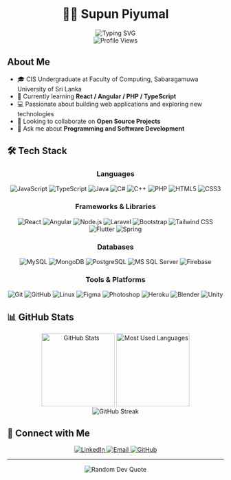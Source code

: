 # <div align="center">👨‍💻 Supun Piyumal</div>

<div align="center">
  <img src="https://readme-typing-svg.herokuapp.com?font=Fira+Code&pause=1000&color=0366D6&center=true&vCenter=true&width=435&lines=CIS+Undergraduate+at+FOC,+SUSL;Full+Stack+Developer;Always+learning+new+technologies" alt="Typing SVG" />
</div>

<div align="center">
  <img src="https://komarev.com/ghpvc/?username=spbt2002&style=for-the-badge&color=0e75b6" alt="Profile Views" />
</div>

## About Me

- 🎓 CIS Undergraduate at Faculty of Computing, Sabaragamuwa University of Sri Lanka
- 🌱 Currently learning **React / Angular / PHP / TypeScript**
- 💻 Passionate about building web applications and exploring new technologies
- 🤝 Looking to collaborate on **Open Source Projects**
- 💬 Ask me about **Programming and Software Development**

## 🛠️ Tech Stack

<div align="center">
  
### Languages
![JavaScript](https://img.shields.io/badge/JavaScript-F7DF1E?style=for-the-badge&logo=javascript&logoColor=black)
![TypeScript](https://img.shields.io/badge/TypeScript-3178C6?style=for-the-badge&logo=typescript&logoColor=white)
![Java](https://img.shields.io/badge/Java-ED8B00?style=for-the-badge&logo=openjdk&logoColor=white)
![C#](https://img.shields.io/badge/C%23-239120?style=for-the-badge&logo=c-sharp&logoColor=white)
![C++](https://img.shields.io/badge/C++-00599C?style=for-the-badge&logo=cplusplus&logoColor=white)
![PHP](https://img.shields.io/badge/PHP-777BB4?style=for-the-badge&logo=php&logoColor=white)
![HTML5](https://img.shields.io/badge/HTML5-E34F26?style=for-the-badge&logo=html5&logoColor=white)
![CSS3](https://img.shields.io/badge/CSS3-1572B6?style=for-the-badge&logo=css3&logoColor=white)

### Frameworks & Libraries
![React](https://img.shields.io/badge/React-61DAFB?style=for-the-badge&logo=react&logoColor=black)
![Angular](https://img.shields.io/badge/Angular-DD0031?style=for-the-badge&logo=angular&logoColor=white)
![Node.js](https://img.shields.io/badge/Node.js-339933?style=for-the-badge&logo=nodedotjs&logoColor=white)
![Laravel](https://img.shields.io/badge/Laravel-FF2D20?style=for-the-badge&logo=laravel&logoColor=white)
![Bootstrap](https://img.shields.io/badge/Bootstrap-7952B3?style=for-the-badge&logo=bootstrap&logoColor=white)
![Tailwind CSS](https://img.shields.io/badge/Tailwind_CSS-38B2AC?style=for-the-badge&logo=tailwind-css&logoColor=white)
![Flutter](https://img.shields.io/badge/Flutter-02569B?style=for-the-badge&logo=flutter&logoColor=white)
![Spring](https://img.shields.io/badge/Spring-6DB33F?style=for-the-badge&logo=spring&logoColor=white)

### Databases
![MySQL](https://img.shields.io/badge/MySQL-4479A1?style=for-the-badge&logo=mysql&logoColor=white)
![MongoDB](https://img.shields.io/badge/MongoDB-47A248?style=for-the-badge&logo=mongodb&logoColor=white)
![PostgreSQL](https://img.shields.io/badge/PostgreSQL-4169E1?style=for-the-badge&logo=postgresql&logoColor=white)
![MS SQL Server](https://img.shields.io/badge/SQL_Server-CC2927?style=for-the-badge&logo=microsoft-sql-server&logoColor=white)
![Firebase](https://img.shields.io/badge/Firebase-FFCA28?style=for-the-badge&logo=firebase&logoColor=black)

### Tools & Platforms
![Git](https://img.shields.io/badge/Git-F05032?style=for-the-badge&logo=git&logoColor=white)
![GitHub](https://img.shields.io/badge/GitHub-181717?style=for-the-badge&logo=github&logoColor=white)
![Linux](https://img.shields.io/badge/Linux-FCC624?style=for-the-badge&logo=linux&logoColor=black)
![Figma](https://img.shields.io/badge/Figma-F24E1E?style=for-the-badge&logo=figma&logoColor=white)
![Photoshop](https://img.shields.io/badge/Photoshop-31A8FF?style=for-the-badge&logo=adobe-photoshop&logoColor=white)
![Heroku](https://img.shields.io/badge/Heroku-430098?style=for-the-badge&logo=heroku&logoColor=white)
![Blender](https://img.shields.io/badge/Blender-F5792A?style=for-the-badge&logo=blender&logoColor=white)
![Unity](https://img.shields.io/badge/Unity-000000?style=for-the-badge&logo=unity&logoColor=white)

</div>

## 📊 GitHub Stats

<div align="center">
  <img src="https://github-readme-stats.vercel.app/api?username=spbt2002&show_icons=true&theme=github_dark&hide_border=true" alt="GitHub Stats" height="170" />
  <img src="https://github-readme-stats.vercel.app/api/top-langs/?username=spbt2002&layout=compact&theme=github_dark&hide_border=true" alt="Most Used Languages" height="170" />
</div>

<div align="center">
  <img src="https://github-readme-streak-stats.herokuapp.com/?user=spbt2002&theme=github-dark-blue&hide_border=true" alt="GitHub Streak" />
</div>

## 🔗 Connect with Me

<div align="center">
  <a href="https://linkedin.com/in/supun-piyumal" target="_blank">
    <img src="https://img.shields.io/badge/LinkedIn-0A66C2?style=for-the-badge&logo=linkedin&logoColor=white" alt="LinkedIn" />
  </a>
  <a href="mailto:tmspbthennakoon@std.foc.sab.ac.lk" target="_blank">
    <img src="https://img.shields.io/badge/Email-D14836?style=for-the-badge&logo=gmail&logoColor=white" alt="Email" />
  </a>
  <a href="https://github.com/spbt2002" target="_blank">
    <img src="https://img.shields.io/badge/GitHub-181717?style=for-the-badge&logo=github&logoColor=white" alt="GitHub" />
  </a>
</div>

---

<div align="center">
  <img src="https://quotes-github-readme.vercel.app/api?type=horizontal&theme=tokyonight" alt="Random Dev Quote" />
</div>
